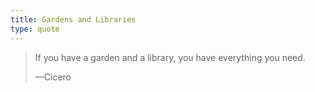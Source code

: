 ```yaml
---
title: Gardens and Libraries
type: quote
---
```


<blockquote>
  <p>If you have a garden and a library, you have everything you need.</p>
  <p class="cite">—Cicero</p>
</blockquote>
